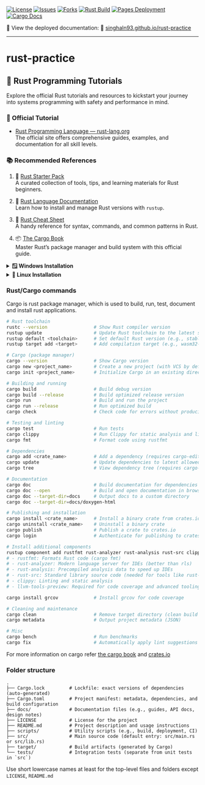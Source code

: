 [![License](https://img.shields.io/github/license/Neeraj2K18/rust-practice)](https://github.com/Neeraj2K18/rust-practice/blob/main/LICENSE)
[![Issues](https://img.shields.io/github/issues/Neeraj2K18/rust-practice)](https://github.com/Neeraj2K18/rust-practice/issues)
[![Forks](https://img.shields.io/github/forks/Neeraj2K18/rust-practice)](https://github.com/Neeraj2K18/rust-practice/network)
[![Rust Build](https://github.com/Neeraj2K18/rust-practice/actions/workflows/rust.yml/badge.svg?branch=main)](https://github.com/Neeraj2K18/rust-practice/actions/workflows/rust.yml)
[![Pages Deployment](https://github.com/Neeraj2K18/rust-practice/actions/workflows/pages/pages-build-deployment/badge.svg?branch=main)](https://github.com/Neeraj2K18/rust-practice/actions/workflows/pages/pages-build-deployment)
[![Cargo Docs](https://img.shields.io/badge/cargo--docs-deployed-yellow.svg?branch=main)](https://neeraj2k18.github.io/rust-practice/docs/doxygen-html/doc/rust_practice/index.html)
<!-- [![Code Coverage](https://neeraj2k18.github.io/rust-practice/docs/gcov-html/badges/plastic.svg?branch=main)](https://neeraj2k18.github.io/rust-practice/docs/gcov-html/index.html) -->

📄 View the deployed documentation: 🔗 [singhaln93.github.io/rust-practice](https://singhaln93.github.io/rust-practice/)

---
# rust-practice

## 🦀 Rust Programming Tutorials

Explore the official Rust tutorials and resources to kickstart your journey into systems programming with safety and performance in mind.

### 📘 Official Tutorial
- [Rust Programming Language — rust-lang.org](https://www.rust-lang.org/)  
  The official site offers comprehensive guides, examples, and documentation for all skill levels.

### 📚 Recommended References

1. 🔧 [Rust Starter Pack](https://opheron.github.io/rust-starter-pack/)  
   A curated collection of tools, tips, and learning materials for Rust beginners.

2. 📖 [Rust Language Documentation](http://rust-lang.github.io/rustup/index.html)  
   Learn how to install and manage Rust versions with `rustup`.

3. 📝 [Rust Cheat Sheet](https://cheats.rs/)  
   A handy reference for syntax, commands, and common patterns in Rust.

4. 📦 [The Cargo Book](https://doc.rust-lang.org/cargo/)  
   Master Rust’s package manager and build system with this official guide.

<details>
  <summary><strong>🪟 Windows Installation</strong></summary>

  ### 🛠 Prerequisites
  - Install [Build Tools for Visual Studio 2022](https://visualstudio.microsoft.com/downloads/?q=build+tools)  
    (Make sure to include the “C++ build tools” workload)

  ### 📥 Install Rust
  - Download and run the Rust installer:  
    [`rustup_init.exe`](https://win.rustup.rs/x86_64)

  ### 💻 Recommended VS Code Extensions
  - [Rust (rust-lang.rust)](https://marketplace.visualstudio.com/items?itemName=rust-lang.rust)  
  - [rust-analyzer (matklad.rust-analyzer)](https://marketplace.visualstudio.com/items?itemName=matklad.rust-analyzer)

</details>

<details>
  <summary><strong>🐧 Linux Installation</strong></summary>

  ### 📥 Install Rust via Terminal
  ```bash
  curl --proto '=https' --tlsv1.2 -sSf https://sh.rustup.rs | sh
  ```
</details>


### Rust/Cargo commands
Cargo is rust package manager, which is used to build, run, test, document and install rust applications.
```bash
# Rust toolchain
rustc --version                 # Show Rust compiler version
rustup update                   # Update Rust toolchain to the latest stable version
rustup default <toolchain>      # Set default Rust version (e.g., stable, nightly)
rustup target add <target>      # Add compilation target (e.g., wasm32-unknown-unknown)

# Cargo (package manager)
cargo --version                 # Show Cargo version
cargo new <project_name>        # Create a new project (with VCS by default)
cargo init <project_name>       # Initialize Cargo in an existing directory

# Building and running
cargo build                     # Build debug version
cargo build --release           # Build optimized release version
cargo run                       # Build and run the project
cargo run --release             # Run optimized build
cargo check                     # Check code for errors without producing binaries

# Testing and linting
cargo test                      # Run tests
cargo clippy                    # Run Clippy for static analysis and linting
cargo fmt                       # Format code using rustfmt

# Dependencies
cargo add <crate_name>          # Add a dependency (requires cargo-edit)
cargo update                    # Update dependencies to latest allowed versions
cargo tree                      # View dependency tree (requires cargo-tree)

# Documentation
cargo doc                       # Build documentation for dependencies
cargo doc --open                # Build and open documentation in browser
cargo doc --target-dir=docs     # Output docs to a custom directory
cargo doc --target-dir=docs/doxygen-html

# Publishing and installation
cargo install <crate_name>      # Install a binary crate from crates.io
cargo uninstall <crate_name>    # Uninstall a binary crate
cargo publish                   # Publish a crate to crates.io
cargo login                     # Authenticate for publishing to crates.io

# Install additional components
rustup component add rustfmt rust-analyzer rust-analysis rust-src clippy llvm-tools-preview
# - rustfmt: Formats Rust code (cargo fmt)
# - rust-analyzer: Modern language server for IDEs (better than rls)
# - rust-analysis: Precompiled analysis data to speed up IDEs
# - rust-src: Standard library source code (needed for tools like rust-analyzer)
# - clippy: Linting and static analysis
# - llvm-tools-preview: Required for code coverage and advanced tooling (e.g., grcov)

cargo install grcov             # Install grcov for code coverage

# Cleaning and maintenance
cargo clean                     # Remove target directory (clean build artifacts)
cargo metadata                  # Output project metadata (JSON)

# Misc
cargo bench                     # Run benchmarks
cargo fix                       # Automatically apply lint suggestions
```
For more information on cargo refer [the cargo book](https://doc.rust-lang.org/cargo/) and [crates.io](https://crates.io/)

### Folder structure
    .
    ├── Cargo.lock         # Lockfile: exact versions of dependencies (auto-generated)
    ├── Cargo.toml         # Project manifest: metadata, dependencies, and build configuration
    ├── docs/              # Documentation files (e.g., guides, API docs, design notes)
    ├── LICENSE            # License for the project
    ├── README.md          # Project description and usage instructions
    ├── scripts/           # Utility scripts (e.g., build, deployment, CI)
    ├── src/               # Main source code (default entry: src/main.rs or src/lib.rs)
    ├── target/            # Build artifacts (generated by Cargo)
    └── tests/             # Integration tests (separate from unit tests in `src`)

Use short lowercase names at least for the top-level files and folders except `LICENSE`, `README.md`